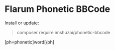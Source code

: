 # Flarum Phonetic BBCode

Install or update:

> composer require imshuzai/phonetic-bbcode

[ph=phonetic]word[/ph]
